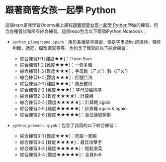# 跟著商管女孩一起學 Python

這個repo是我學習Udemy線上課程[跟著商管女孩一起學 Python](https://www.udemy.com/course/ccclub-python-for-beginners/)時做的練習，包含各種嘗試和所有綜合練習。這個repo包含以下兩個iPython Notebook：

- `python_playground.ipynb`：用於各種基本練習，像是字串及list的操作、條件判斷、遞迴、檔案讀寫等等，也包含了我寫的以下綜合練習：
	- 綜合練習1-1 [難度★★]：Three Sum
	- 綜合練習1-2 [難度★★★]：一奇多偶
	- 綜合練習1-3 [難度★★★]：字母數（ㄕㄨˇ）數（ㄕㄨˋ）
	- 綜合練習1-4 [難度★★★]：括號合法
	- 綜合練習2-1 [難度★★★]：費氏數列
	- 綜合練習2-2 [難度★★★]：字母加權排序
	- 綜合練習2-3 [難度★★★★]：計算機
	- 綜合練習2-4 [難度★★★★★]：計算機 again
	- 綜合練習2-5 [難度★★★★★]：計算機 again & again
	- 綜合練習2-6 [難度★★★★★]：合法括號窮舉

- `python_pokemon.ipynb`：包含了我寫的以下綜合練習：
	- 綜合練習3-1 [難度★★★]：同屬一家親
	- 綜合練習3-2 [難度★★★★]：最佳攻擊手
	- 綜合練習3-3 [難度★★★★★]：輕鬆虐菜
	- 綜合練習3-4 [難度★★★★★]：全員6v6
